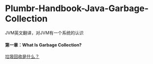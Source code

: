 # Plumbr-Handbook-Java-Garbage-Collection
JVM英文翻译，对JVM有一个系统的认识

#### 第一章：What Is Garbage Collection?
  [垃圾回收是什么？](./WhatGarbageCollection.md)

